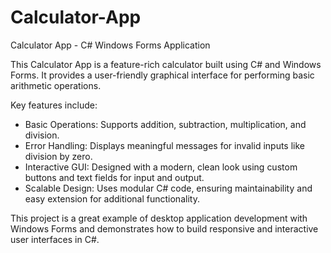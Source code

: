 # Calculator-App
Calculator App - C# Windows Forms Application

This Calculator App is a feature-rich calculator built using C# and Windows Forms. It provides a user-friendly graphical interface for performing basic arithmetic operations.

Key features include:
- Basic Operations: Supports addition, subtraction, multiplication, and division.
- Error Handling: Displays meaningful messages for invalid inputs like division by zero.
- Interactive GUI: Designed with a modern, clean look using custom buttons and text fields for input and output.
- Scalable Design: Uses modular C# code, ensuring maintainability and easy extension for additional functionality.

This project is a great example of desktop application development with Windows Forms and demonstrates how to build responsive and interactive user interfaces in C#.
